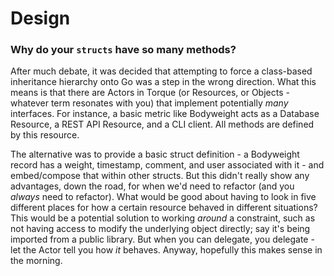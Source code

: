 Design
======

### Why do your `structs` have so many methods?
After much debate, it was decided that attempting to force a class-based
inheritance hierarchy onto Go was a step in the wrong direction. What this
means is that there are Actors in Torque (or Resources, or Objects - whatever
term resonates with you) that implement potentially _many_ interfaces. For
instance, a basic metric like Bodyweight acts as a Database Resource, a REST
API Resource, and a CLI client. All methods are defined by this resource.

The alternative was to provide a basic struct definition - a Bodyweight record
has a weight, timestamp, comment, and user associated with it - and
embed/compose that within other structs. But this didn't really show any
advantages, down the road, for when we'd need to refactor (and you *always*
need to refactor). What would be good about having to look in five different
places for how a certain resource behaved in different situations? This would
be a potential solution to working _around_ a constraint, such as not having
access to modify the underlying object directly; say it's being imported from
a public library. But when you can delegate, you delegate - let the Actor tell
you how _it_ behaves. Anyway, hopefully this makes sense in the morning.

